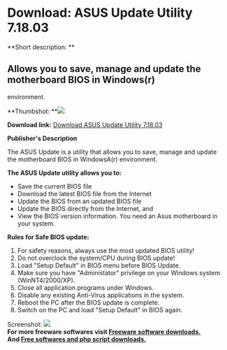 # Download: ASUS Update Utility 7.18.03

**Short description: **

## Allows you to save, manage and update the motherboard BIOS in Windows(r)
environment.

  
**Thumbshot: **![](http://www.freewarefiles.com/screenshot/asusupdateutil_md.gif)   
  
**Download link:** [Download ASUS Update Utility 7.18.03](http://freesoftwares.boysofts.com/ASUS-Update-Utility_program_17619.html)  
  

**Publisher's Description**  
  

The ASUS Update is a utility that allows you to save, manage and update the
motherboard BIOS in WindowsA(r) environment.

**The ASUS Update utility allows you to:**

  * Save the current BIOS file 
  * Download the latest BIOS file from the Internet 
  * Update the BIOS from an updated BIOS file 
  * Update the BIOS directly from the Internet, and 
  * View the BIOS version information. 
You need an Asus motherboard in your system.

**Rules for Safe BIOS update:**

  1. For safety reasons, always use the most updated BIOS utility! 
  2. Do not overclock the system/CPU during BIOS update! 
  3. Load "Setup Default" in BIOS menu before BIOS Update. 
  4. Make sure you have "Administator" privilege on your Windows system (WinNT4/2000/XP). 
  5. Close all application programs under Windows. 
  6. Disable any existing Anti-Virus applications in the system. 
  7. Reboot the PC after the BIOS update is complete. 
  8. Switch on the PC and load "Setup Default" in BIOS again. 

  
  
Screenshot: ![](http://www.freewarefiles.com/screenshot/asusupdateutil.gif)  
**For more freeware softwares visit [Freeware software downloads.](http://freesoftwares.boysofts.com/)**   
**And [Free softwares and php script downloads.](http://www.boysofts.com/)**

